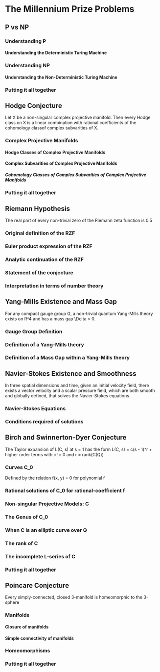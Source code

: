 # The Millennium Prize Problems
 
## P vs NP
### Understanding P
#### Understanding the Deterministic Turing Machine
### Understanding NP
#### Understanding the Non-Deterministic Turing Machine
### Putting it all together

## Hodge Conjecture
Let X be a non-singular complex projective manifold. Then every Hodge class on
X is a linear combination with rational coefficients of the cohomology classof complex subvarities of X.
### Complex Projective Manifolds
#### Hodge Classes of Complex Projective Manifolds
#### Complex Subvarities of Complex Projective Manifolds
##### Cohomology Classes of Complex Subvarities of Complex Projective Manifolds
### Putting it all together

## Riemann Hypothesis
The real part of every non-trivial zero of the Riemann zeta function is 0.5
### Original definition of the RZF
### Euler product expression of the RZF
### Analytic continuation of the RZF
### Statement of the conjecture
### Interpretation in terms of number theory

## Yang-Mills Existence and Mass Gap
For any compact gauge group G, a non-trivial quantum Yang-Mills theory exists
on R^4 and has a mass gap \Delta > 0.
### Gauge Group Definition
### Definition of a Yang-Mills theory
### Definition of a Mass Gap within a Yang-Mills theory

## Navier-Stokes Existence and Smoothness
In three spatial dimensions and time, given an initial velocity field, there
exists a vector velocity and a scalar pressure field, which are both smooth
and globally defined, that solves the Navier-Stokes equations
### Navier-Stokes Equations
### Conditions required of solutions

## Birch and Swinnerton-Dyer Conjecture
The Taylor expansion of L(C, s) at s = 1 has the form
L(C, s)  = c(s - 1)^r + higher order terms
with c != 0 and r = rank(C(Q))
### Curves C_0
Defined by the relation f(x, y) = 0 for polynomial f
### Rational solutions of C_0 for rational-coefficient f
### Non-singular Projective Models: C
### The Genus of C_0
### When C is an elliptic curve over Q
### The rank of C
### The incomplete L-series of C
### Putting it all together

## Poincare Conjecture
Every simply-connected, closed 3-manifold is homeomorphic to the 3-sphere
### Manifolds
#### Closure of manifolds
#### Simple connectivity of manifolds
### Homeomorphisms
### Putting it all together

